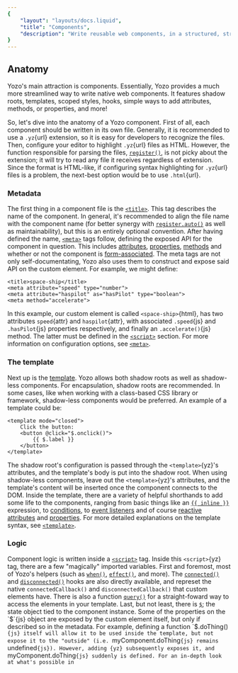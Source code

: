 ```yaml
---
{
	"layout": "layouts/docs.liquid",
	"title": "Components",
	"description": "Write reusable web components, in a structured, straight-foward format, with features ranging from inline template logic to fine-grained reactivity."
}
---
```


## Anatomy

Yozo's main attraction is components. Essentially, Yozo provides a much more streamlined way to write native web components. It features shadow roots, templates, scoped styles, hooks, simple ways to add attributes, methods, or properties, and more!

So, let's dive into the anatomy of a Yozo component. First of all, each component should be written in its own file. Generally, it is recommended to use a `.yz`{url} extension, so it is easy for developers to recognize the files. Then, configure your editor to highlight `.yz`{url} files as HTML. However, the function responsible for parsing the files, [`register()`](/docs/register/), is not picky about the extension; it will try to read any file it receives regardless of extension. Since the format is HTML-like, if configuring syntax highlighting for `.yz`{url} files is a problem, the next-best option would be to use `.html`{url}.

### Metadata

The first thing in a component file is the [`<title>`](/docs/components/title/). This tag describes the name of the component. In general, it's recommended to align the file name with the component name (for better synergy with [`register.auto()`](/docs/register/auto/) as well as maintainability), but this is an entirely optional convention. After having defined the name, [`<meta>`](/docs/components/meta/) tags follow, defining the exposed API for the component in question. This includes [attributes](/docs/components/meta/attribute/), [properties](/docs/components/meta/property/), [methods](/docs/components/meta/method/) and whether or not the component is [form-associated](/docs/components/meta/form-associated/). The meta tags are not only self-documentating, Yozo also uses them to construct and expose said API on the custom element. For example, we might define:

```yz
<title>space-ship</title>
<meta attribute="speed" type="number">
<meta attribute="haspilot" as="hasPilot" type="boolean">
<meta method="accelerate">
```

In this example, our custom element is called `<space-ship>`{html}, has two attributes `speed`{attr} and `haspilot`{attr}, with associated `.speed`{js} and `.hasPilot`{js} properties respectively, and finally an `.accelerate()`{js} method. The latter must be defined in the [`<script>`](/docs/script/) section. For more information on configuration options, see [`<meta>`](/docs/components/meta/).

### The template

Next up is the [template](/docs/components/template/). Yozo allows both shadow roots as well as shadow-less components. For encapsulation, shadow roots are recommended. In some cases, like when working with a class-based CSS library or framework, shadow-less components would be preferred. An example of a template could be:

```yz
<template mode="closed">
	Click the button:
	<button @click="$.onclick()">
		{{ $.label }}
	</button>
</template>
```

The shadow root's configuration is passed through the `<template>`{yz}'s attributes, and the template's body is put into the shadow root. When using shadow-less components, leave out the `<template>`{yz}'s attributes, and the template's content will be inserted once the component connects to the DOM. Inside the template, there are a variety of helpful shorthands to add some life to the components, ranging from basic things like an [`{{ inline }}`](/docs/components/template/inline/) expression, to [conditions](/docs/components/template/if-else/), to [event listeners](/docs/components/template/events/) and of course [reactive attributes](/docs/components/template/attributes/) and [properties](/docs/components/template/properties/). For more detailed explanations on the template syntax, see [`<template>`](/docs/components/template/).

### Logic

Component logic is written inside a [`<script>`](/docs/components/script/) tag. Inside this `<script>`{yz} tag, there are a few "magically" imported variables. First and foremost, most of Yozo's helpers (such as [`when()`](/docs/when/), [`effect()`](/docs/effect/), and more). The [`connected()`](/docs/components/connected/) and [`disconnected()`](/docs/components/disconnected/) hooks are also directly available, and represet the native `connectedCallback()` and `disconnectedCallback()` that custom elements have. There is also a function [`query()`](/docs/components/query/) for a straight-foward way to access the elements in your template. Last, but not least, there is [`$`](/docs/components/$/); the state object tied to the component instance. Some of the properties on the `$`{js} object are exposed by the custom element itself, but only if described so in the metadata. For example, defining a function `$.doThing()`{js} itself will allow it to be used inside the template, but not expose it to the "outside" (i.e. `myComponent.doThing`{js} remains `undefined`{js}). However, adding `<meta method="doThing">`{yz} subsequently exposes it, and `myComponent.doThing`{js} suddenly is defined. For an in-depth look at what's possible in `<script>`{yz} sections, see [`<script>`](/docs/components/script/).

### Styles

Writing component styles in Yozo components is much like writing styles in a regular HTML document. The [`<style>`](/docs/components/style/) tag is used to write CSS into. Whether or not the styles are scoped depends on whether a shadow root has been specified (on the component's `<template>`{yz} element). If that's the case, then web component related CSS selectors such as `:host`{sel} can be used; if there is no shadow root, then the styles written there are "global", i.e. apply to any context the element is used in. For a complete description on component styles, see [`<style>`](/docs/components/style/).

## Examples

To demonstrate the power of Yozo components, we'll have a look at some variations of a basic `click-counter`{tag} component; a component that renders a single button, and counts the amount of times it's being clicked.

### Reccommended

First, we'll go through the recommended way of approaching this component:

```yz
<title>click-counter</title>
<meta attribute="amount" type="number">
<meta method="reset">

<template mode="closed">
	<button @click="$.amount++">
		{{ $.amount }} clicks
	</button>
</template>
<script>
$.reset = () => $.amount = 0;
</script>
<style>
:host {
	display: block;
}
button {
	padding: .75rem 1.5rem;
	cursor: pointer;
}
</style>
```

Just by looking at the metadata in the first three lines of the component, we know how to use it; it's called `<click-counter>`{html}, it has one attribute (the `amount`{attr} attribute) which represents a number, as well as a `.reset()`{js} method.

Diving into the actual component structure, we see it has a closed shadow root (from `mode="closed"`{attr}), with a single element in its template, a `<button>`{yz}. Upon clicking the button (`@click`{attr}), the `.amount`{js} property is incremented. This property is a number, as specified, and reactively tied to the attribute, meaning the attribute says in sync with the property at all times. Inside the button, we render the amount of clicks as text. Next up, at the script section, we define the `.reset()`{js} method, which is exposed to the outside through being defined in a `<meta>`{yz} tag. Lastly, there's some (scoped) styling. The `:host`{sel} selector is a web components feature; inside a shadow root, it refers to the shadow host; in this case, the `<click-counter>`{html} element itself.

### Manual updates

As an additional excercise, let's write the same component with a static template. Then, we'll add the interactivity manually in the `<script>`{yz}. For brevity, the styles are left out (they would be identical to the previous example).

```yz
<title>click-counter</title>
<meta attribute="amount" type="number">
<meta method="reset">

<template mode="closed">
	<button>0 clicks</button>
</template>
<script>
const button = query('button');

$.reset = () => $.amount = 0;

connected(() => {
	when(button).clicks().then(() => {
		$.amount++;
	});
});

connected(() => {
	effect(() => {
		button.textContent = `${ $.amount } clicks`;
	});
});
</script>
```

The template has been simplified to its bare bones, only containing a simple button and some placeholder text. First, we get a reference to the button through the [`query()`](/docs/components/query/) function.

Then, to replace the `@click`{attr} expression, we set up the first [`connected()`](/docs/components/connected/) hook. Only when the component is connected do we want this click handler set up (and this is what `@click`{attr} does, internally, too). To set up the handler, we use [`when()`](/docs/when/), since it is monitored and therefore is taken down by the `connected()`{js} hook whenever the component disconnects. If we'd have used `.addEventListener()`{js}, then repeatedly connecting (and disconnecting) the custom element would set up additional listeners, without ever taking older ones down.

For the `{{ $.amount }}`{yz} expression, we'll set up an [`effect()`](/docs/effect/), since they allow us to describe an update with implicit dependencies. In this case, we simply set the button's `.textContent`{js} to the correct expression. The effect sees that the `$.amount`{js} variable is being accessed, and therefore re-runs the effect whenever `$.amount`{js} changes. Since there's not much of a point to updating the text for disconnected components, we wrap the `effect()`{js} with another `connected()`{js} hook. Since effects, much like the `when()`{js} call, are monitored, the connected callback takes it down whenever the custom element disconnects.

## See also

- [`register()`](/docs/register/)
- [`<title>`](/docs/components/title/)
- [`<meta>`](/docs/components/meta/)
- [`<template>`](/docs/components/template/)
- [`<script>`](/docs/components/script/)
- [`<style>`](/docs/components/style/)
